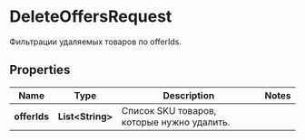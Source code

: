 

# DeleteOffersRequest

Фильтрации удаляемых товаров по offerIds. 

## Properties

| Name | Type | Description | Notes |
|------------ | ------------- | ------------- | -------------|
|**offerIds** | **List&lt;String&gt;** | Список SKU товаров, которые нужно удалить. |  |



